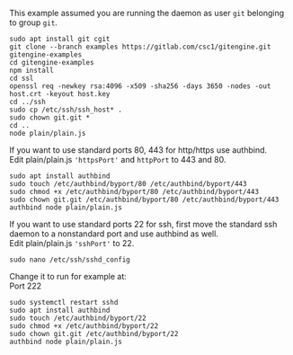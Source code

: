 This example assumed you are running the daemon as user ```git``` belonging to group ```git```.

```
sudo apt install git cgit 
git clone --branch examples https://gitlab.com/csc1/gitengine.git gitengine-examples
cd gitengine-examples
npm install
cd ssl
openssl req -newkey rsa:4096 -x509 -sha256 -days 3650 -nodes -out host.crt -keyout host.key
cd ../ssh
sudo cp /etc/ssh/ssh_host* .
sudo chown git.git *
cd ..
node plain/plain.js
```

If you want to use standard ports 80, 443 for http/https use authbind.  
Edit plain/plain.js ```'httpsPort'``` and ```httpPort``` to 443 and 80.

```
sudo apt install authbind
sudo touch /etc/authbind/byport/80 /etc/authbind/byport/443
sudo chmod +x /etc/authbind/byport/80 /etc/authbind/byport/443
sudo chown git.git /etc/authbind/byport/80 /etc/authbind/byport/443
authbind node plain/plain.js
```

If you want to use standard ports 22 for ssh, first move the standard ssh daemon to a nonstandard port and use authbind as well.  
Edit plain/plain.js ```'sshPort'``` to 22.

```
sudo nano /etc/ssh/sshd_config
```
Change it to run for example at:  
Port 222

```
sudo systemctl restart sshd
sudo apt install authbind
sudo touch /etc/authbind/byport/22
sudo chmod +x /etc/authbind/byport/22
sudo chown git.git /etc/authbind/byport/22
authbind node plain/plain.js
```

